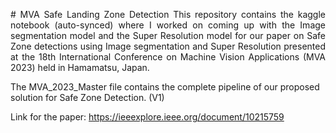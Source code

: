 <p align="justify"> # MVA Safe Landing Zone Detection
This repository contains the kaggle notebook (auto-synced) where I worked on coming up with the Image segmentation model and the Super Resolution model for our paper on Safe Zone detections using Image segmentation and Super Resolution presented at the 18th International Conference on Machine Vision Applications (MVA 2023) held in Hamamatsu, Japan.

The MVA_2023_Master file contains the complete pipeline of our proposed solution for Safe Zone Detection. (V1)

Link for the paper: https://ieeexplore.ieee.org/document/10215759 </p>

